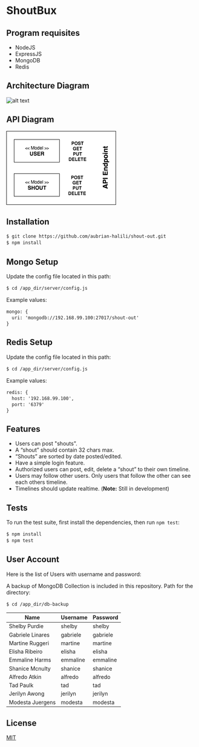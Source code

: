 ShoutBux
=====================

## Program requisites

  * NodeJS
  * ExpressJS
  * MongoDB
  * Redis


## Architecture Diagram

![alt text](https://raw.githubusercontent.com/aubrian-halili/shout-out/development/public/images/Architecture.png "Architecture Diagram")

## API Diagram

![alt text](https://raw.githubusercontent.com/aubrian-halili/shout-out/development/public/images/API.png "API Diagram")

## Installation

```bash
$ git clone https://github.com/aubrian-halili/shout-out.git
$ npm install
```

## Mongo Setup
  Update the config file located in this path:

```bash
$ cd /app_dir/server/config.js
```
  Example values:
```
mongo: {
  uri: 'mongodb://192.168.99.100:27017/shout-out'
}
```

## Redis Setup
  Update the config file located in this path:

```bash
$ cd /app_dir/server/config.js
```
  Example values:
```
redis: {
  host: '192.168.99.100',
  port: '6379'
}
```

## Features

  * Users can post "shouts".
  * A “shout” should contain 32 chars max.
  * “Shouts” are sorted by date posted/edited.
  * Have a simple login feature.
  * Authorized users can post, edit, delete a “shout” to their own timeline.
  * Users may follow other users. Only users that follow the other can see each others timeline.
  * Timelines should update realtime. (**Note:** Still in development)

## Tests

  To run the test suite, first install the dependencies, then run `npm test`:

```bash
$ npm install
$ npm test
```

## User Account
  Here is the list of Users with username and password:

  A backup of MongoDB Collection is included in this repository. Path for the directory:

```bash
$ cd /app_dir/db-backup
```

| Name              | Username  | Password  |
| ----------------- | --------- | --------- |
| Shelby Purdie     | shelby    | shelby    |
| Gabriele Linares  | gabriele  | gabriele  |
| Martine Ruggeri   | martine   | martine   |
| Elisha Ribeiro    | elisha    | elisha    |
| Emmaline Harms    | emmaline  | emmaline  |
| Shanice Mcnulty   | shanice   | shanice   |
| Alfredo Atkin     | alfredo   | alfredo   |
| Tad Paulk         | tad       | tad       |
| Jerilyn Awong     | jerilyn   | jerilyn   |
| Modesta Juergens  | modesta   | modesta   |

## License

  [MIT](LICENSE)
